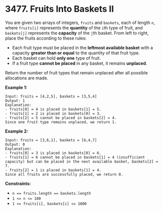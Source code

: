 # 3477. Fruits Into Baskets II
You are given two arrays of integers, `fruits` and `baskets`, each of length `n`, where `fruits[i]` represents the **quantity** of the `i`th type of fruit, and `baskets[j]` represents the **capacity** of the `j`th basket. From left to right, place the fruits according to these rules:  
- Each fruit type must be placed in the **leftmost available basket** with a capacity **greater than or equal** to the quantity of that fruit type.  
- Each basket can hold **only one** type of fruit.  
- If a fruit type **cannot be placed** in any basket, it remains **unplaced**.

Return the number of fruit types that remain unplaced after all possible allocations are made.

**Example 1:**
```
Input: fruits = [4,2,5], baskets = [3,5,4]
Output: 1
Explanation:
- fruits[0] = 4 is placed in baskets[1] = 5.
- fruits[1] = 2 is placed in baskets[0] = 3.
- fruits[2] = 5 cannot be placed in baskets[2] = 4.
Since one fruit type remains unplaced, we return 1.
```

**Example 2:**
```
Input: fruits = [3,6,1], baskets = [6,4,7]
Output: 0
Explanation:
- fruits[0] = 3 is placed in baskets[0] = 6.
- fruits[1] = 6 cannot be placed in baskets[1] = 4 (insufficient capacity) but can be placed in the next available basket, baskets[2] = 7.
- fruits[2] = 1 is placed in baskets[1] = 4.
Since all fruits are successfully placed, we return 0.
```

**Constraints:**
- `n == fruits.length == baskets.length`
- `1 <= n <= 100`
- `1 <= fruits[i], baskets[i] <= 1000`
